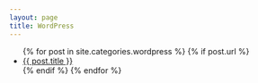```yaml
---
layout: page
title: WordPress
---
```

<ul>
  {% for post in site.categories.wordpress %}
    {% if post.url %}
        <li><a href="{{ post.url }}">{{ post.title }}</a></li>
    {% endif %}
  {% endfor %}
</ul>
